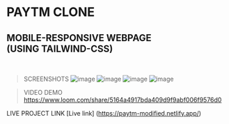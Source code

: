# PAYTM CLONE

## MOBILE-RESPONSIVE WEBPAGE <br>(USING TAILWIND-CSS)
<br>

>SCREENSHOTS
![image](https://user-images.githubusercontent.com/109015634/184923958-00f516cc-9e1d-482e-b60d-cc8cc446e0bf.png)
![image](https://user-images.githubusercontent.com/109015634/184924051-f120a693-91e5-47e3-b73b-e9320f2ad75d.png)
![image](https://user-images.githubusercontent.com/109015634/184924106-8a4d3ea2-fc9e-4ab9-be06-d91356342800.png)
![image](https://user-images.githubusercontent.com/109015634/184924191-06dc2c58-26e3-42a3-83ac-98790a031f53.png)



>VIDEO DEMO
https://www.loom.com/share/5164a4917bda409d9f9abf006f9576d0

LIVE PROJECT LINK
[Live link] (https://paytm-modified.netlify.app/) 
